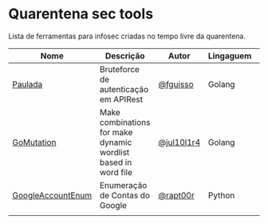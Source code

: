 # Quarentena sec tools

Lista de ferramentas para infosec criadas no tempo livre da quarentena.

|Nome|Descrição|Autor|Lingaguem|Estado|
|---|---|---|---|---|
|[Paulada](https://github.com/fguisso/paulada)|Bruteforce de autenticação em APIRest|[@fguisso](https://github.com/fguisso)|Golang|Em desenvolvimento|
|[GoMutation](https://github.com/Jul10l1r4/gomutation)|Make combinations for make dynamic wordlist based in word file|[@jul10l1r4](https://github.com/Jul10l10r4)|Golang|Em desenvolvimento|
|[GoogleAccountEnum](https://github.com/vitor-fernandes/GoogleAccountEnum)|Enumeração de Contas do Google|[@rapt00r](https://github.com/vitor-fernandes)|Python|Em desenvolvimento|
|  |  |  |  |  |

